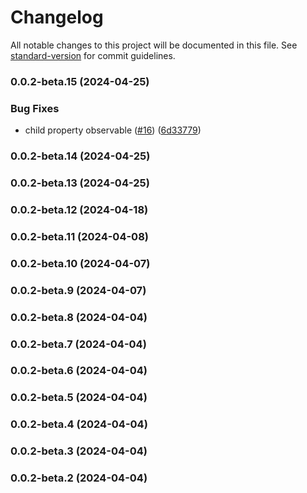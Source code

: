 # Changelog

All notable changes to this project will be documented in this file. See [standard-version](https://github.com/conventional-changelog/standard-version) for commit guidelines.

### 0.0.2-beta.15 (2024-04-25)


### Bug Fixes

* child property observable ([#16](https://github.com/JuliusKoronciCH/dantian/issues/16)) ([6d33779](https://github.com/JuliusKoronciCH/dantian/commit/6d33779d5dfe7d51cd7e2e75f0b3a20fe88bcf41))

### 0.0.2-beta.14 (2024-04-25)

### 0.0.2-beta.13 (2024-04-25)

### 0.0.2-beta.12 (2024-04-18)

### 0.0.2-beta.11 (2024-04-08)

### 0.0.2-beta.10 (2024-04-07)

### 0.0.2-beta.9 (2024-04-07)

### 0.0.2-beta.8 (2024-04-04)

### 0.0.2-beta.7 (2024-04-04)

### 0.0.2-beta.6 (2024-04-04)

### 0.0.2-beta.5 (2024-04-04)

### 0.0.2-beta.4 (2024-04-04)

### 0.0.2-beta.3 (2024-04-04)

### 0.0.2-beta.2 (2024-04-04)

